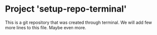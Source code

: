 # Project 'setup-repo-terminal'

This is a git repository that was created through terminal.
We will add few more lines to this file.
Maybe even more.
